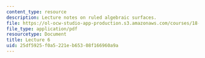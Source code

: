 ```yaml
---
content_type: resource
description: Lecture notes on ruled algebraic surfaces.
file: https://ol-ocw-studio-app-production.s3.amazonaws.com/courses/18-727-topics-in-algebraic-geometry-algebraic-surfaces-spring-2008/25df5925f0a5221eb65308f166960a9a_lect6.pdf
file_type: application/pdf
resourcetype: Document
title: Lecture 6
uid: 25df5925-f0a5-221e-b653-08f166960a9a
---
```

